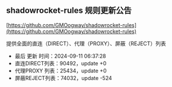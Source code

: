 ## shadowrocket-rules 规则更新公告

[https://github.com/GMOogway/shadowrocket-rules](https://github.com/GMOogway/shadowrocket-rules)

提供全面的直连（DIRECT）、代理（PROXY）、屏蔽（REJECT）列表
- 最后 更新 时间：2024-09-11 06:37:28
- 直连DIRECT列表：90492，update +0
- 代理PROXY 列表：25434，update +0
- 屏蔽REJECT列表：74032，update -524